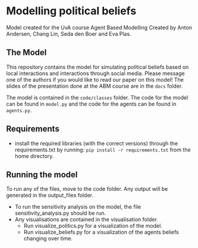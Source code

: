 # Modelling political beliefs
Model created for the UvA course Agent Based Modelling
Created by Anton Andersen, Chang Lin, Seda den Boer and Eva Plas.

## The Model
This repository contains the model for simulating political beliefs based on local interactions and interactions through social media. Please message one of the authors if you would like to read our paper on this model! The slides of the presentation done at the ABM course are in the `docs` folder.

The model is contained in the `code/classes` folder. The code for the model can be found in `model.py` and the code for the agents can be found in `agents.py`.

## Requirements
- install the required libraries (with the correct versions) through the requirements.txt by running: `pip install -r requirements.txt` from the home directory.

## Running the model
To run any of the files, move to the code folder. Any output will be generated in the output_files folder.
- To run the sensitivity analysis on the model, the file sensitivity_analysis.py should be run.
- Any visualisations are contained in the visualisation folder.
    - Run visualize_politics.py for a visualization of the model.
    - Run visualize_beliefs.py for a visualization of the agents beliefs changing over time.

